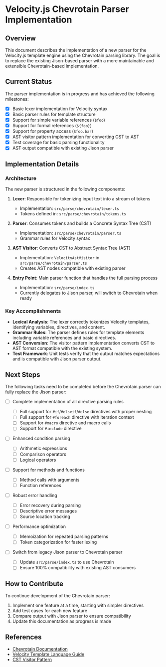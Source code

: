 # Velocity.js Chevrotain Parser Implementation

## Overview

This document describes the implementation of a new parser for the Velocity.js template engine using the Chevrotain parsing library. The goal is to replace the existing Jison-based parser with a more maintainable and extensible Chevrotain-based implementation.

## Current Status

The parser implementation is in progress and has achieved the following milestones:

- [x] Basic lexer implementation for Velocity syntax
- [x] Basic parser rules for template structure
- [x] Support for simple variable references (`$foo`)
- [x] Support for formal references (`${foo}`)
- [x] Support for property access (`$foo.bar`)
- [x] AST visitor pattern implementation for converting CST to AST
- [x] Test coverage for basic parsing functionality
- [x] AST output compatible with existing Jison parser

## Implementation Details

### Architecture

The new parser is structured in the following components:

1. **Lexer**: Responsible for tokenizing input text into a stream of tokens

   - Implementation: `src/parse/chevrotain/lexer.ts`
   - Tokens defined in: `src/parse/chevrotain/tokens.ts`

2. **Parser**: Consumes tokens and builds a Concrete Syntax Tree (CST)

   - Implementation: `src/parse/chevrotain/parser.ts`
   - Grammar rules for Velocity syntax

3. **AST Visitor**: Converts CST to Abstract Syntax Tree (AST)

   - Implementation: `VelocityAstVisitor` in `src/parse/chevrotain/parser.ts`
   - Creates AST nodes compatible with existing parser

4. **Entry Point**: Main parser function that handles the full parsing process
   - Implementation: `src/parse/index.ts`
   - Currently delegates to Jison parser, will switch to Chevrotain when ready

### Key Accomplishments

- **Lexical Analysis**: The lexer correctly tokenizes Velocity templates, identifying variables, directives, and content.
- **Grammar Rules**: The parser defines rules for template elements including variable references and basic directives.
- **AST Conversion**: The visitor pattern implementation converts CST to AST format compatible with the existing system.
- **Test Framework**: Unit tests verify that the output matches expectations and is compatible with Jison parser output.

## Next Steps

The following tasks need to be completed before the Chevrotain parser can fully replace the Jison parser:

- [ ] Complete implementation of all directive parsing rules

  - [ ] Full support for `#if`/`#elseif`/`#else` directives with proper nesting
  - [ ] Full support for `#foreach` directive with iteration context
  - [ ] Support for `#macro` directive and macro calls
  - [ ] Support for `#include` directive

- [ ] Enhanced condition parsing

  - [ ] Arithmetic expressions
  - [ ] Comparison operators
  - [ ] Logical operators

- [ ] Support for methods and functions

  - [ ] Method calls with arguments
  - [ ] Function references

- [ ] Robust error handling

  - [ ] Error recovery during parsing
  - [ ] Descriptive error messages
  - [ ] Source location tracking

- [ ] Performance optimization

  - [ ] Memoization for repeated parsing patterns
  - [ ] Token categorization for faster lexing

- [ ] Switch from legacy Jison parser to Chevrotain parser
  - [ ] Update `src/parse/index.ts` to use Chevrotain
  - [ ] Ensure 100% compatibility with existing AST consumers

## How to Contribute

To continue development of the Chevrotain parser:

1. Implement one feature at a time, starting with simpler directives
2. Add test cases for each new feature
3. Compare output with Jison parser to ensure compatibility
4. Update this documentation as progress is made

## References

- [Chevrotain Documentation](https://chevrotain.io/docs/)
- [Velocity Template Language Guide](https://velocity.apache.org/engine/2.3/user-guide.html)
- [CST Visitor Pattern](https://chevrotain.io/docs/guide/concrete_syntax_tree.html#cst-visitor)
